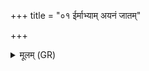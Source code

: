 +++
title = "०१ ईर्माभ्याम् अयनं जातम्"

+++
<details><summary>मूलम् (GR)</summary>

ईर्माभ्याम् अयनं जातं  
सक्थिभ्यां च वशे तव । +++(Bhatt. śaktibhyāṃ)+++  
आन्त्रेभ्यो अत्रा जज्ञिर  
उदराद् अधि वीरुधः ॥
</details>